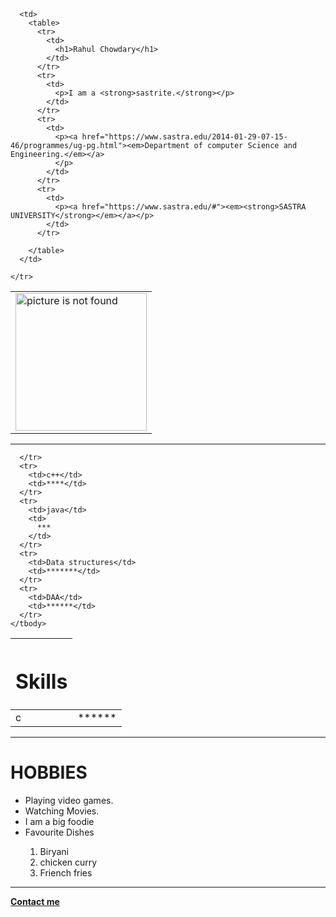 <!DOCTYPE html>
<html lang="en" dir="ltr">

<head>
  <meta charset="utf-8">
  <title>Rahul Personal Site</title>
</head>

<body>
  <table cellspacing=20>
    <tr>
      <td><img src="https://images-na.ssl-images-amazon.com/images/I/71IH5WQD5wL._SL1500_.jpg" alt="picture is not found" width="210" height="220"></td>

      <td>
        <table>
          <tr>
            <td>
              <h1>Rahul Chowdary</h1>
            </td>
          </tr>
          <tr>
            <td>
              <p>I am a <strong>sastrite.</strong></p>
            </td>
          </tr>
          <tr>
            <td>
              <p><a href="https://www.sastra.edu/2014-01-29-07-15-46/programmes/ug-pg.html"><em>Department of computer Science and Engineering.</em></a>
              </p>
            </td>
          </tr>
          <tr>
            <td>
              <p><a href="https://www.sastra.edu/#"><em><strong>SASTRA UNIVERSITY</strong></em></a></p>
            </td>
          </tr>

        </table>
      </td>

    </tr>
  </table>
  <hr size="3" noshade>
  <table  cellspacing="4">
    <thead>
      <th>
              <h1>Skills</h1>
      </th>
    </thead>
    <tbody>
      <tr>
        <td>c</td>
        <td>
          ******
        </td>

      </tr>
      <tr>
        <td>c++</td>
        <td>****</td>
      </tr>
      <tr>
        <td>java</td>
        <td>
          ***
        </td>
      </tr>
      <tr>
        <td>Data structures</td>
        <td>*******</td>
      </tr>
      <tr>
        <td>DAA</td>
        <td>******</td>
      </tr>
    </tbody>
  </table>
  <hr>

  <h1>HOBBIES</h1>
  <ul>
    <li>Playing video games.</li>
    <li>Watching Movies.</li>
    <li>
      I am a big foodie
    </li>
    <li>Favourite Dishes</li>
    <ol start="1">
      <li>Biryani</li>
      <li>chicken curry</li>
      <li>Friench fries</li>
    </ol>
  </ul>
  <hr size="3" noshade>
  <a href="contact.html"><strong>Contact me</strong></a>

</body>

</html>
